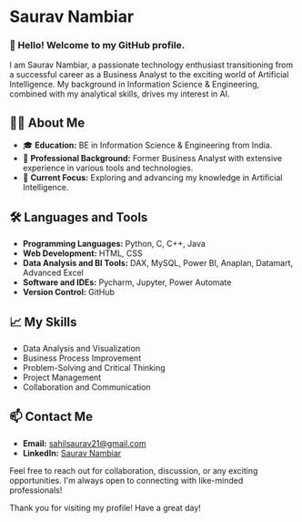 # Saurav Nambiar

### 👋 Hello! Welcome to my GitHub profile.

I am Saurav Nambiar, a passionate technology enthusiast transitioning from a successful career as a Business Analyst to the exciting world of Artificial Intelligence. My background in Information Science & Engineering, combined with my analytical skills, drives my interest in AI.

## 👨‍💻 About Me

- 🎓 **Education:** BE in Information Science & Engineering from India.
- 💼 **Professional Background:** Former Business Analyst with extensive experience in various tools and technologies.
- 🤖 **Current Focus:** Exploring and advancing my knowledge in Artificial Intelligence.

## 🛠️ Languages and Tools

- **Programming Languages:** Python, C, C++, Java
- **Web Development:** HTML, CSS
- **Data Analysis and BI Tools:** DAX, MySQL, Power BI, Anaplan, Datamart, Advanced Excel
- **Software and IDEs:** Pycharm, Jupyter, Power Automate
- **Version Control:** GitHub

## 📈 My Skills

- Data Analysis and Visualization
- Business Process Improvement
- Problem-Solving and Critical Thinking
- Project Management
- Collaboration and Communication

## 📫 Contact Me

- **Email:** sahilsaurav21@gmail.com
- **LinkedIn:** [Saurav Nambiar](https://www.linkedin.com/in/saurav-nambiar/)

Feel free to reach out for collaboration, discussion, or any exciting opportunities. I'm always open to connecting with like-minded professionals!

Thank you for visiting my profile! Have a great day!
